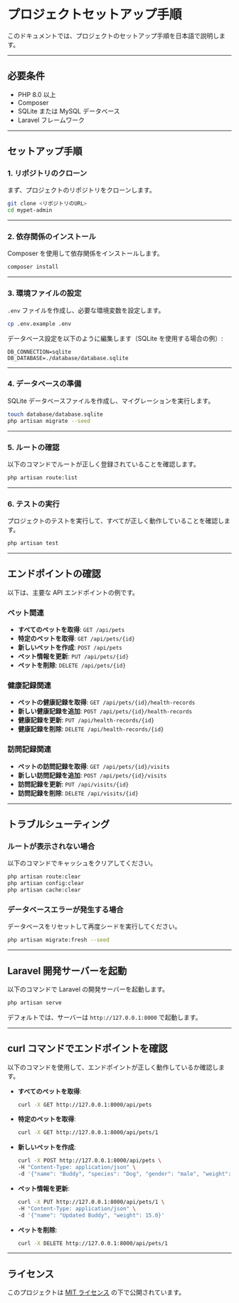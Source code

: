 # プロジェクトセットアップ手順

このドキュメントでは、プロジェクトのセットアップ手順を日本語で説明します。

---

## 必要条件

- PHP 8.0 以上
- Composer
- SQLite または MySQL データベース
- Laravel フレームワーク

---

## セットアップ手順

### 1. リポジトリのクローン
まず、プロジェクトのリポジトリをクローンします。

```bash
git clone <リポジトリのURL>
cd mypet-admin
```

---

### 2. 依存関係のインストール
Composer を使用して依存関係をインストールします。

```bash
composer install
```

---

### 3. 環境ファイルの設定
`.env` ファイルを作成し、必要な環境変数を設定します。

```bash
cp .env.example .env
```

データベース設定を以下のように編集します（SQLite を使用する場合の例）:

```env
DB_CONNECTION=sqlite
DB_DATABASE=./database/database.sqlite
```

---

### 4. データベースの準備
SQLite データベースファイルを作成し、マイグレーションを実行します。

```bash
touch database/database.sqlite
php artisan migrate --seed
```

---

### 5. ルートの確認
以下のコマンドでルートが正しく登録されていることを確認します。

```bash
php artisan route:list
```

---

### 6. テストの実行
プロジェクトのテストを実行して、すべてが正しく動作していることを確認します。

```bash
php artisan test
```

---

## エンドポイントの確認

以下は、主要な API エンドポイントの例です。

### ペット関連
- **すべてのペットを取得**: `GET /api/pets`
- **特定のペットを取得**: `GET /api/pets/{id}`
- **新しいペットを作成**: `POST /api/pets`
- **ペット情報を更新**: `PUT /api/pets/{id}`
- **ペットを削除**: `DELETE /api/pets/{id}`

### 健康記録関連
- **ペットの健康記録を取得**: `GET /api/pets/{id}/health-records`
- **新しい健康記録を追加**: `POST /api/pets/{id}/health-records`
- **健康記録を更新**: `PUT /api/health-records/{id}`
- **健康記録を削除**: `DELETE /api/health-records/{id}`

### 訪問記録関連
- **ペットの訪問記録を取得**: `GET /api/pets/{id}/visits`
- **新しい訪問記録を追加**: `POST /api/pets/{id}/visits`
- **訪問記録を更新**: `PUT /api/visits/{id}`
- **訪問記録を削除**: `DELETE /api/visits/{id}`

---

## トラブルシューティング

### ルートが表示されない場合
以下のコマンドでキャッシュをクリアしてください。

```bash
php artisan route:clear
php artisan config:clear
php artisan cache:clear
```

### データベースエラーが発生する場合
データベースをリセットして再度シードを実行してください。

```bash
php artisan migrate:fresh --seed
```

---

## Laravel 開発サーバーを起動

以下のコマンドで Laravel の開発サーバーを起動します。

```bash
php artisan serve
```

デフォルトでは、サーバーは `http://127.0.0.1:8000` で起動します。

---

## curl コマンドでエンドポイントを確認

以下のコマンドを使用して、エンドポイントが正しく動作しているか確認します。

- **すべてのペットを取得**:
  ```bash
  curl -X GET http://127.0.0.1:8000/api/pets
  ```

- **特定のペットを取得**:
  ```bash
  curl -X GET http://127.0.0.1:8000/api/pets/1
  ```

- **新しいペットを作成**:
  ```bash
  curl -X POST http://127.0.0.1:8000/api/pets \
  -H "Content-Type: application/json" \
  -d '{"name": "Buddy", "species": "Dog", "gender": "male", "weight": 12.5}'
  ```

- **ペット情報を更新**:
  ```bash
  curl -X PUT http://127.0.0.1:8000/api/pets/1 \
  -H "Content-Type: application/json" \
  -d '{"name": "Updated Buddy", "weight": 15.0}'
  ```

- **ペットを削除**:
  ```bash
  curl -X DELETE http://127.0.0.1:8000/api/pets/1
  ```

---

## ライセンス
このプロジェクトは [MIT ライセンス](https://opensource.org/licenses/MIT) の下で公開されています。